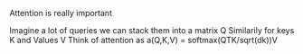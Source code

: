 Attention is really important

Imagine a lot of queries
we can stack them into a matrix Q
Similarily for keys K and Values V
Think of attention as 
a(Q,K,V) = softmax(QTK/sqrt(dk))V